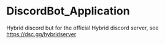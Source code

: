 # DiscordBot_Application
Hybrid discord but for the official Hybrid discord server, see https://dsc.gg/hybridserver
